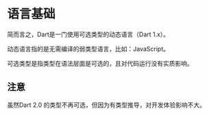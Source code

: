 # 语言基础

简而言之，Dart是一门使用可选类型的动态语言（Dart 1.x）。

动态语言指的是无需编译的弱类型语言，比如：JavaScript。

可选类型是指类型在语法层面是可选的，且对代码运行没有实质影响。

## 注意

虽然Dart 2.0 的类型不再可选，但因为有类型推导，对开发体验影响不大。